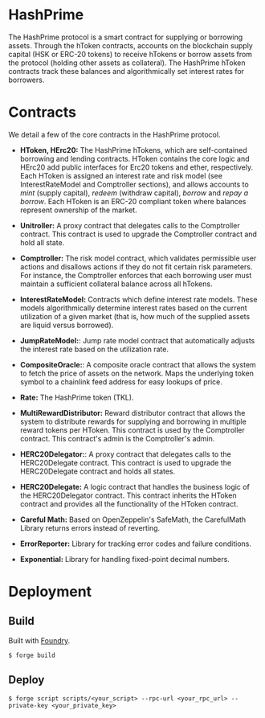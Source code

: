# HashPrime

The HashPrime protocol is a smart contract for supplying or borrowing assets. Through the hToken contracts, accounts on the blockchain supply capital (HSK or ERC-20 tokens) to receive hTokens or borrow assets from the protocol (holding other assets as collateral). The HashPrime hToken contracts track these balances and algorithmically set interest rates for borrowers.

# Contracts

We detail a few of the core contracts in the HashPrime protocol.

- **HToken, HErc20:** The HashPrime hTokens, which are self-contained borrowing and lending contracts. HToken contains the core logic and HErc20 add public interfaces for Erc20 tokens and ether, respectively. Each HToken is assigned an interest rate and risk model (see InterestRateModel and Comptroller sections), and allows accounts to _mint_ (supply capital), _redeem_ (withdraw capital), _borrow_ and _repay a borrow_. Each HToken is an ERC-20 compliant token where balances represent ownership of the market.

- **Unitroller:** A proxy contract that delegates calls to the Comptroller contract. This contract is used to upgrade the Comptroller contract and hold all state.

- **Comptroller:** The risk model contract, which validates permissible user actions and disallows actions if they do not fit certain risk parameters. For instance, the Comptroller enforces that each borrowing user must maintain a sufficient collateral balance across all hTokens.

- **InterestRateModel:** Contracts which define interest rate models. These models algorithmically determine interest rates based on the current utilization of a given market (that is, how much of the supplied assets are liquid versus borrowed).

- **JumpRateModel:**: Jump rate model contract that automatically adjusts the interest rate based on the utilization rate.

- **CompositeOracle:**: A composite oracle contract that allows the system to fetch the price of assets on the network. Maps the underlying token symbol to a chainlink feed address for easy lookups of price.

- **Rate:** The HashPrime token (TKL).

- **MultiRewardDistributor:** Reward distributor contract that allows the system to distribute rewards for supplying and borrowing in multiple reward tokens per HToken. This contract is used by the Comptroller contract. This contract's admin is the Comptroller's admin.

- **HERC20Delegator:**: A proxy contract that delegates calls to the HERC20Delegate contract. This contract is used to upgrade the HERC20Delegate contract and holds all states.

- **HERC20Delegate:** A logic contract that handles the business logic of the HERC20Delegator contract. This contract inherits the HToken contract and provides all the functionality of the HToken contract.

- **Careful Math:** Based on OpenZeppelin's SafeMath, the CarefulMath Library returns errors instead of reverting.

- **ErrorReporter:** Library for tracking error codes and failure conditions.

- **Exponential:** Library for handling fixed-point decimal numbers.

# Deployment

## Build

Built with [Foundry](https://book.getfoundry.sh/).

```shell
$ forge build
```

## Deploy

```shell
$ forge script scripts/<your_script> --rpc-url <your_rpc_url> --private-key <your_private_key>
```
